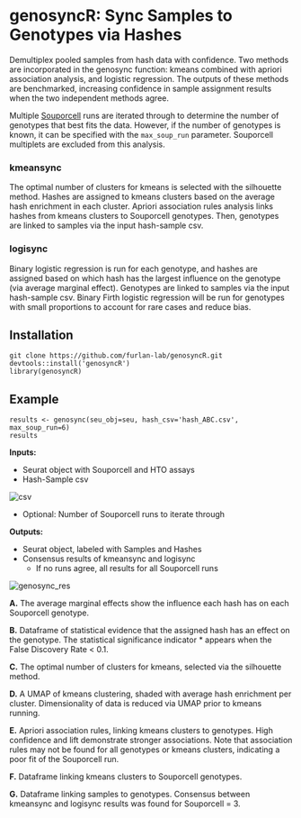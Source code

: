 # genosyncR: Sync Samples to Genotypes via Hashes

Demultiplex pooled samples from hash data with confidence. Two methods are incorporated in the genosync function: kmeans combined with apriori association analysis, and logistic regression. The outputs of these methods are benchmarked, increasing confidence in sample assignment results when the two independent methods agree.

Multiple [Souporcell](https://github.com/wheaton5/souporcell) runs are iterated through to determine the number of genotypes that best fits the data. However, if the number of genotypes is known, it can be specified with the `max_soup_run` parameter. Souporcell multiplets are excluded from this analysis. 
    
### kmeansync    
The optimal number of clusters for kmeans is selected with the silhouette method. Hashes are assigned to kmeans clusters based on the average hash enrichment in each cluster. Apriori association rules analysis
links hashes from kmeans clusters to Souporcell genotypes. Then, genotypes are linked to samples via the input hash-sample csv. 
    
### logisync
Binary logistic regression is run for each genotype, and hashes are assigned based on which hash has the largest influence on the genotype (via average marginal effect). Genotypes are linked to samples via the input hash-sample csv. Binary Firth logistic regression will be run for genotypes with small proportions to account for rare cases and reduce bias.

## Installation
```
git clone https://github.com/furlan-lab/genosyncR.git
devtools::install('genosyncR')
library(genosyncR)
```

## Example
```
results <- genosync(seu_obj=seu, hash_csv='hash_ABC.csv', max_soup_run=6)
results
```

**Inputs:**
* Seurat object with Souporcell and HTO assays
* Hash-Sample csv

![csv](https://github.com/user-attachments/assets/0196f893-3172-4552-8a08-5c728eb2e59a)
* Optional: Number of Souporcell runs to iterate through


**Outputs:**
* Seurat object, labeled with Samples and Hashes
* Consensus results of kmeansync and logisync
     * If no runs agree, all results for all Souporcell runs



![genosync_res](https://github.com/user-attachments/assets/34178109-0cc3-426e-ae19-5e12a78e0c9a)

**A.** The average marginal effects show the influence each hash has on each Souporcell genotype.

**B.** Dataframe of statistical evidence that the assigned hash has an effect on the genotype. The statistical significance indicator * appears when the False Discovery Rate < 0.1.

**C.** The optimal number of clusters for kmeans, selected via the silhouette method.

**D.** A UMAP of kmeans clustering, shaded with average hash enrichment per cluster. Dimensionality of data is reduced via UMAP prior to kmeans running.

**E.** Apriori association rules, linking kmeans clusters to genotypes. High confidence and lift demonstrate stronger associations. Note that association rules may not be found for all genotypes or kmeans clusters, indicating a poor fit of the Souporcell run.

**F.** Dataframe linking kmeans clusters to Souporcell genotypes.

**G.** Dataframe linking samples to genotypes. Consensus between kmeansync and logisync results was found for Souporcell = 3.





